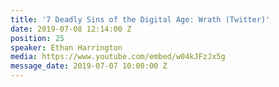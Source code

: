 ```yaml
---
title: '7 Deadly Sins of the Digital Age: Wrath (Twitter)'
date: 2019-07-08 12:14:00 Z
position: 25
speaker: Ethan Harrington
media: https://www.youtube.com/embed/w04kJFzJx5g
message_date: 2019-07-07 10:00:00 Z
---
```


